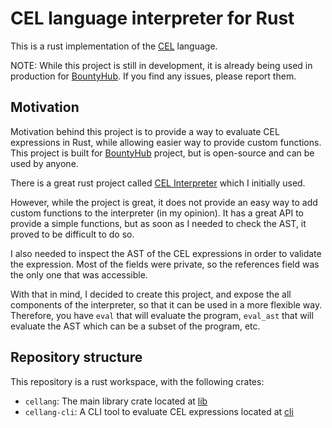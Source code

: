 # CEL language interpreter for Rust

This is a rust implementation of the [CEL](https://cel.dev/) language.

NOTE: While this project is still in development, it is already being used in production for [BountyHub](https://bountyhub.org).
If you find any issues, please report them.

## Motivation

Motivation behind this project is to provide a way to evaluate CEL expressions in Rust, while allowing
easier way to provide custom functions. This project is built for [BountyHub](https://bountyhub.org) project,
but is open-source and can be used by anyone.

There is a great rust project called [CEL Interpreter](https://crates.io/crates/cel-interpreter) which I initially used.

However, while the project is great, it does not provide an easy way to add custom functions to the interpreter (in my opinion).
It has a great API to provide a simple functions, but as soon as I needed to check the AST, it proved to be difficult to do so.

I also needed to inspect the AST of the CEL expressions in order to validate the expression. Most of the fields were private, so
the references field was the only one that was accessible.

With that in mind, I decided to create this project, and expose the all components of the interpreter, so that it can be used
in a more flexible way. Therefore, you have `eval` that will evaluate the program, `eval_ast` that will evaluate the AST which can
be a subset of the program, etc.

## Repository structure

This repository is a rust workspace, with the following crates:

- `cellang`: The main library crate located at [lib](./crates/lib)
- `cellang-cli`: A CLI tool to evaluate CEL expressions located at [cli](./crates/cli)
